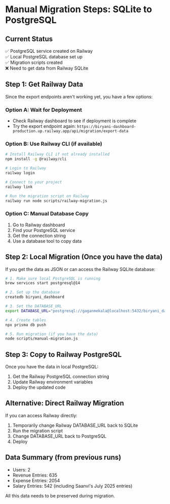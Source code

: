 # Manual Migration Steps: SQLite to PostgreSQL

## Current Status
✅ PostgreSQL service created on Railway  
✅ Local PostgreSQL database set up  
✅ Migration scripts created  
❌ Need to get data from Railway SQLite  

## Step 1: Get Railway Data

Since the export endpoints aren't working yet, you have a few options:

### Option A: Wait for Deployment
- Check Railway dashboard to see if deployment is complete
- Try the export endpoint again: `https://biryani-dashboard-production.up.railway.app/api/migration/export-data`

### Option B: Use Railway CLI (if available)
```bash
# Install Railway CLI if not already installed
npm install -g @railway/cli

# Login to Railway
railway login

# Connect to your project
railway link

# Run the migration script on Railway
railway run node scripts/railway-migration.js
```

### Option C: Manual Database Copy
1. Go to Railway dashboard
2. Find your PostgreSQL service
3. Get the connection string
4. Use a database tool to copy data

## Step 2: Local Migration (Once you have the data)

If you get the data as JSON or can access the Railway SQLite database:

```bash
# 1. Make sure local PostgreSQL is running
brew services start postgresql@14

# 2. Set up the database
createdb biryani_dashboard

# 3. Set the DATABASE_URL
export DATABASE_URL="postgresql://gaganmekala@localhost:5432/biryani_dashboard"

# 4. Create tables
npx prisma db push

# 5. Run migration (if you have the data)
node scripts/manual-migration.js
```

## Step 3: Copy to Railway PostgreSQL

Once you have the data in local PostgreSQL:

1. Get the Railway PostgreSQL connection string
2. Update Railway environment variables
3. Deploy the updated code

## Alternative: Direct Railway Migration

If you can access Railway directly:

1. Temporarily change Railway DATABASE_URL back to SQLite
2. Run the migration script
3. Change DATABASE_URL back to PostgreSQL
4. Deploy

## Data Summary (from previous runs)
- Users: 2
- Revenue Entries: 635
- Expense Entries: 2054
- Salary Entries: 542 (including Saanvi's July 2025 entries)

All this data needs to be preserved during migration.
